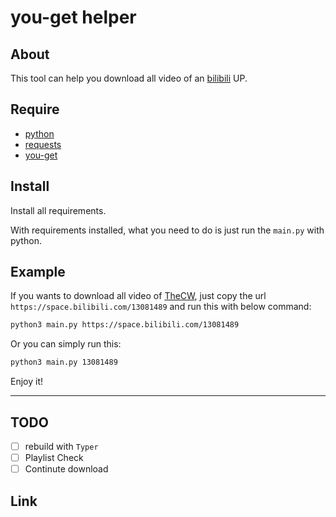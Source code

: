 # you-get helper

## About

This tool can help you download all video of an [bilibili][bilibili] UP.

## Require

- [python][python]
- [requests][requests]
- [you-get][you-get]

## Install

Install all requirements.

With requirements installed, what you need to do is just run the `main.py` with python.

## Example

If you wants to download all video of [TheCW][thecw], just copy the url `https://space.bilibili.com/13081489` and run this with below command:

```bash
python3 main.py https://space.bilibili.com/13081489
```

Or you can simply run this:

```bash
python3 main.py 13081489
```

Enjoy it!

---

## TODO

- [ ] rebuild with `Typer`
- [ ] Playlist Check
- [ ] Continute download

## Link

[bilibili]: https://www.bilibili.com/
[python]: https://www.python.org/
[requests]: https://pypi.org/project/requests/
[you-get]: https://pypi.org/project/you-get/
[thecw]: https://space.bilibili.com/13081489
